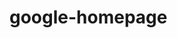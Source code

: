 # google-homepage
<!DOCTYPE hmtl>

<html>
<head>
	<title>Google Homepage - Eric Siqueira</title>
</head>

<body>
<a href="http://www.theodinproject.com/web-development-101/html-css?ref=lnav"
</body>
